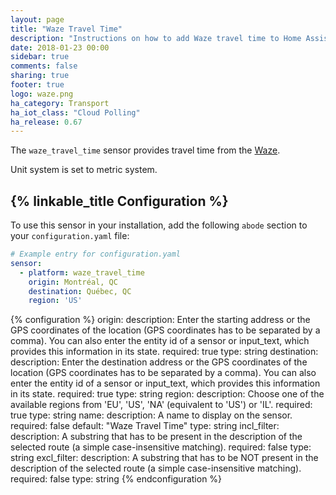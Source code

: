 ```yaml
---
layout: page
title: "Waze Travel Time"
description: "Instructions on how to add Waze travel time to Home Assistant."
date: 2018-01-23 00:00
sidebar: true
comments: false
sharing: true
footer: true
logo: waze.png
ha_category: Transport
ha_iot_class: "Cloud Polling"
ha_release: 0.67
---
```


The `waze_travel_time` sensor provides travel time from the [Waze](https://www.waze.com/).

Unit system is set to metric system.

## {% linkable_title Configuration %}

To use this sensor in your installation, add the following `abode` section to your `configuration.yaml` file:

```yaml
# Example entry for configuration.yaml
sensor:
  - platform: waze_travel_time
    origin: Montréal, QC
    destination: Québec, QC
    region: 'US'
```

{% configuration %}
origin:
  description: Enter the starting address or the GPS coordinates of the location (GPS coordinates has to be separated by a comma). You can also enter the entity id of a sensor or input_text, which provides this information in its state.
  required: true
  type: string
destination:
  description: Enter the destination address or the GPS coordinates of the location (GPS coordinates has to be separated by a comma). You can also enter the entity id of a sensor or input_text, which provides this information in its state.
  required: true
  type: string
region:
  description: Choose one of the available regions from 'EU', 'US', 'NA' (equivalent to 'US') or 'IL'.
  required: true
  type: string
name:
  description: A name to display on the sensor.
  required: false
  default: "Waze Travel Time"
  type: string
incl_filter:
  description: A substring that has to be present in the description of the selected route (a simple case-insensitive matching).
  required: false
  type: string
excl_filter:
  description: A substring that has to be NOT present in the description of the selected route (a simple case-insensitive matching).
  required: false
  type: string
{% endconfiguration %}
